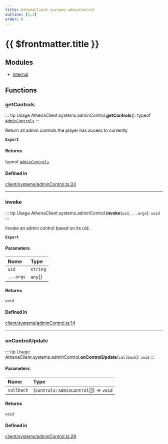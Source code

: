 ```yaml
---
title: AthenaClient.systems.adminControl
outline: [1,3]
order: 0
---
```


# {{ $frontmatter.title }}


## Modules

- [Internal](client_systems_adminControl_Internal.md)

## Functions

### getControls

::: tip Usage
AthenaClient.systems.adminControl.**getControls**(): typeof [`AdminControls`](client_systems_adminControl_Internal.md#AdminControls)
:::

Return all admin controls the player has access to currently

**`Export`**

#### Returns

typeof [`AdminControls`](client_systems_adminControl_Internal.md#AdminControls)

#### Defined in

[client/systems/adminControl.ts:24](https://github.com/Stuyk/altv-athena/blob/f9f448a/src/core/client/systems/adminControl.ts#L24)

___

### invoke

::: tip Usage
AthenaClient.systems.adminControl.**invoke**(`uid`, `...args`): `void`
:::

Invoke an admin control based on its uid.

**`Export`**

#### Parameters

| Name | Type |
| :------ | :------ |
| `uid` | `string` |
| `...args` | `any`[] |

#### Returns

`void`

#### Defined in

[client/systems/adminControl.ts:14](https://github.com/Stuyk/altv-athena/blob/f9f448a/src/core/client/systems/adminControl.ts#L14)

___

### onControlUpdate

::: tip Usage
AthenaClient.systems.adminControl.**onControlUpdate**(`callback`): `void`
:::

#### Parameters

| Name | Type |
| :------ | :------ |
| `callback` | (`controls`: `AdminControl`[]) => `void` |

#### Returns

`void`

#### Defined in

[client/systems/adminControl.ts:28](https://github.com/Stuyk/altv-athena/blob/f9f448a/src/core/client/systems/adminControl.ts#L28)

